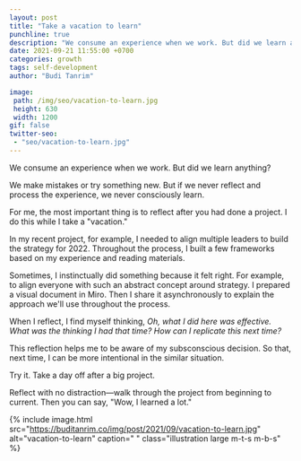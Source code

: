 ```yaml
---
layout: post
title: "Take a vacation to learn"
punchline: true
description: "We consume an experience when we work. But did we learn anything?"
date: 2021-09-21 11:55:00 +0700
categories: growth
tags: self-development
author: "Budi Tanrim"

image:
 path: /img/seo/vacation-to-learn.jpg
 height: 630
 width: 1200
gif: false
twitter-seo: 
 - "seo/vacation-to-learn.jpg"
---
```


We consume an experience when we work. But did we learn anything?

We make mistakes or try something new. But if we never reflect and process the experience, we never consciously learn.

For me, the most important thing is to reflect after you had done a project.  I do this while I take a "vacation."

In my recent project, for example, I needed to align multiple leaders to build the strategy for 2022. Throughout the process, I built a few frameworks based on my experience and reading materials. 

Sometimes, I instinctually did something because it felt right. For example, to align everyone with such an abstract concept around strategy. I prepared a visual document in Miro. Then I share it asynchronously to explain the approach we'll use throughout the process.

When I reflect, I find myself thinking, *Oh, what I did here was effective. What was the thinking I had that time? How can I replicate this next time?*

This reflection helps me to be aware of my subsconscious decision. So that, next time, I can be more intentional in the similar situation.

Try it. Take a day off after a big project.

Reflect with no distraction—walk through the project from beginning to current. Then you can say, "Wow, I learned a lot."

{% include image.html 
src="https://buditanrim.co/img/post/2021/09/vacation-to-learn.jpg" 
alt="vacation-to-learn" 
caption=" "
class="illustration large m-t-s m-b-s" %}